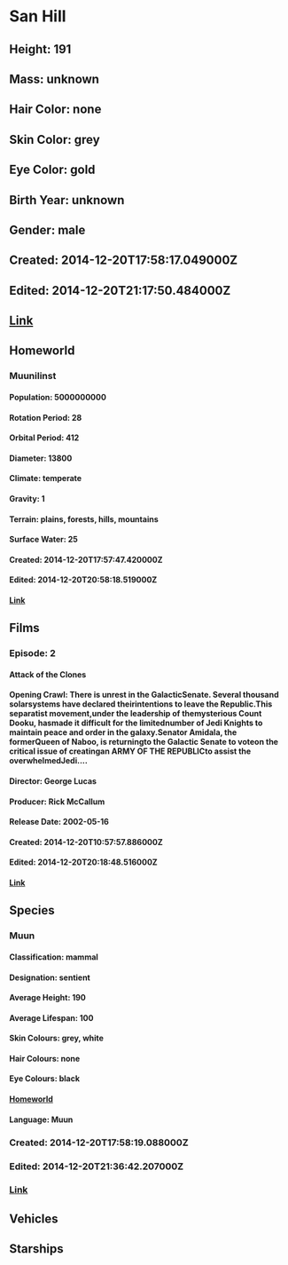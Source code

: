 # San Hill
## Height: 191
## Mass: unknown
## Hair Color: none
## Skin Color: grey
## Eye Color: gold
## Birth Year: unknown
## Gender: male
## Created: 2014-12-20T17:58:17.049000Z
## Edited: 2014-12-20T21:17:50.484000Z
## [Link](https://swapi.dev/api/people/77/)
## Homeworld
### Muunilinst
#### Population: 5000000000
#### Rotation Period: 28
#### Orbital Period: 412
#### Diameter: 13800
#### Climate: temperate
#### Gravity: 1
#### Terrain: plains, forests, hills, mountains
#### Surface Water: 25
#### Created: 2014-12-20T17:57:47.420000Z
#### Edited: 2014-12-20T20:58:18.519000Z
#### [Link](https://swapi.dev/api/planets/57/)
## Films
### Episode: 2
#### Attack of the Clones
#### Opening Crawl: There is unrest in the GalacticSenate. Several thousand solarsystems have declared theirintentions to leave the Republic.This separatist movement,under the leadership of themysterious Count Dooku, hasmade it difficult for the limitednumber of Jedi Knights to maintain peace and order in the galaxy.Senator Amidala, the formerQueen of Naboo, is returningto the Galactic Senate to voteon the critical issue of creatingan ARMY OF THE REPUBLICto assist the overwhelmedJedi....
#### Director: George Lucas
#### Producer: Rick McCallum
#### Release Date: 2002-05-16
#### Created: 2014-12-20T10:57:57.886000Z
#### Edited: 2014-12-20T20:18:48.516000Z
#### [Link](https://swapi.dev/api/films/5/)
## Species
### Muun
#### Classification: mammal
#### Designation: sentient
#### Average Height: 190
#### Average Lifespan: 100
#### Skin Colours: grey, white
#### Hair Colours: none
#### Eye Colours: black
#### [Homeworld](https://swapi.dev/api/planets/57/)
#### Language: Muun
### Created: 2014-12-20T17:58:19.088000Z
### Edited: 2014-12-20T21:36:42.207000Z
### [Link](https://swapi.dev/api/species/34/)
## Vehicles
## Starships